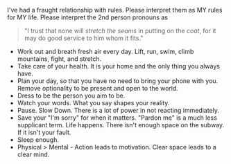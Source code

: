 

I've had a fraught relationship with rules. Please interpret them as MY rules for MY life. Please interpret the 2nd person pronouns as  

> "I trust that none will _stretch the seams_ in putting on the _coat_, for it may do good service to him whom it fits."


- Work out and breath fresh air every day. Lift, run, swim, climb mountains, fight, and stretch. 
- Take care of your health. It is your home and the only thing you always have. 
- Plan your day, so that you have no need to bring your phone with you.  Remove optionality to be present and open to the world. 
- Dress to be the person you aim to be. 
- Watch your words. What you say shapes your reality.
- Pause. Slow Down. There is a lot of power in not reacting immediately. 
- Save your "I'm sorry" for when it matters. "Pardon me" is a much less supplicant term. Life happens. There isn't enough space on the subway. If it isn't your fault. 
- Sleep enough.
- Physical > Mental - Action leads to motivation. Clear space leads to a clear mind.
